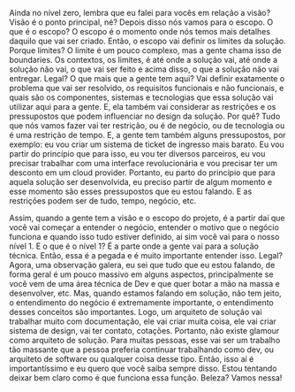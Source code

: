 Ainda no nível zero, lembra que eu falei para vocês em relação a visão? Visão é o ponto principal, né? Depois disso nós vamos para o escopo. O que é o escopo? O escopo é o momento onde nós temos mais detalhes daquilo que vai ser criado. Então, o escopo vai definir os limites da solução. Porque limites? O limite é um pouco complexo, mas a gente chama isso de boundaries. Os contextos, os limites, é até onde a solução vai, até onde a solução não vai, o que vai ser feito e acima disso, o que a solução não vai entregar. Legal? O que mais que a gente tem aqui? Vai definir exatamente o problema que vai ser resolvido, os requisitos funcionais e não funcionais, e quais são os componentes, sistemas e tecnologias que essa solução vai utilizar aqui para a gente. E, ela também vai considerar as restrições e os pressupostos que podem influenciar no design da solução. Por quê? Tudo que nós vamos fazer vai ter restrição, ou é de negócio, ou de tecnologia ou é uma restrição de tempo. E, a gente tem também alguns pressupostos, por exemplo: eu vou criar um sistema de ticket de ingresso mais barato. Eu vou partir do princípio que para isso, eu vou ter diversos parceiros, eu vou precisar trabalhar com uma interface revolucionária e vou precisar ter um desconto em um cloud provider. Portanto, eu parto do princípio que para aquela solução ser desenvolvida, eu preciso partir de algum momento e esse momento são esses pressupostos que eu estou falando. E as restrições podem ser de tudo, tempo, negócio, etc.

 

Assim, quando a gente tem a visão e o escopo do projeto, é a partir daí que você vai começar a entender o negócio, entender o motivo que o negócio funciona e quando isso tudo estiver definido, aí sim você vai para o nosso nível 1. E o que é o nível 1? É a parte onde a gente vai para a solução técnica. Então, essa é a pegada e é muito importante entender isso. Legal? Agora, uma observação galera, eu sei que tudo que eu estou falando, de forma geral é um pouco massivo em alguns aspectos, principalmente se você vem de uma área técnica de Dev e que quer botar a mão na massa e desenvolver, etc. Mas, quando estamos falando em solução, não tem jeito, o entendimento do negócio é extremamente importante, o entendimento desses conceitos são importantes. Logo, um arquiteto de solução vai trabalhar muito com documentação, ele vai criar muita coisa, ele vai criar sistema de design, vai ter contato, cotações. Portanto, não existe glamour como arquiteto de solução. Para muitas pessoas, esse vai ser um trabalho tão massante que a pessoa preferia continuar trabalhando como dev, ou arquiteto de software ou qualquer coisa desse tipo. Então, isso aí é importantíssimo e eu quero que você saiba sempre disso. Estou tentando deixar bem claro como é que funciona essa função. Beleza? Vamos nessa!